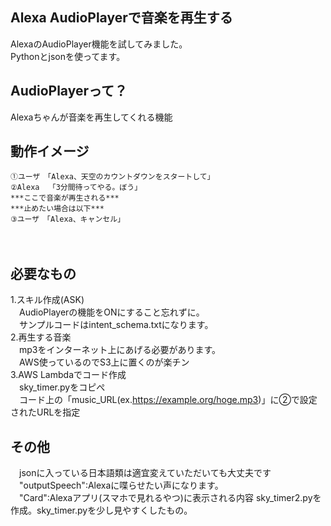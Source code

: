 ## Alexa AudioPlayerで音楽を再生する
AlexaのAudioPlayer機能を試してみました。  
Pythonとjsonを使ってます。

## AudioPlayerって？
Alexaちゃんが音楽を再生してくれる機能

## 動作イメージ  
    ①ユーザ　「Alexa、天空のカウントダウンをスタートして」
    ②Alexa  「3分間待ってやる。ぼう」
    ***ここで音楽が再生される***  
    ***止めたい場合は以下***
    ③ユーザ　「Alexa、キャンセル」
 　
## 必要なもの
1.スキル作成(ASK)  
　AudioPlayerの機能をONにすること忘れずに。  
　サンプルコードはintent_schema.txtになります。  
2.再生する音楽  
　mp3をインターネット上にあげる必要があります。  
　AWS使っているのでS3上に置くのが楽チン  
3.AWS Lambdaでコード作成  
　sky_timer.pyをコピぺ  
　コード上の「music_URL(ex.https://example.org/hoge.mp3)」に②で設定されたURLを指定
## その他
　jsonに入っている日本語類は適宜変えていただいても大丈夫です  
　"outputSpeech":Alexaに喋らせたい声になります。  
　"Card":Alexaアプリ(スマホで見れるやつ)に表示される内容
  sky_timer2.pyを作成。sky_timer.pyを少し見やすくしたもの。
